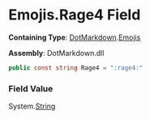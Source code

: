 # Emojis\.Rage4 Field

**Containing Type**: [DotMarkdown](../../README.md)\.[Emojis](../README.md)

**Assembly**: DotMarkdown\.dll

```csharp
public const string Rage4 = ":rage4:"
```

### Field Value

System\.[String](https://docs.microsoft.com/en-us/dotnet/api/system.string)